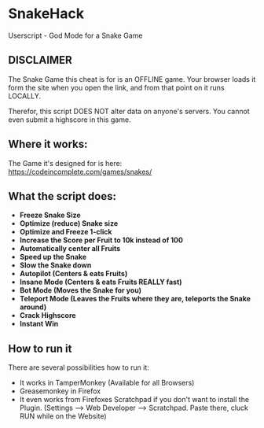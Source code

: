 # SnakeHack
Userscript - God Mode for a Snake Game

## DISCLAIMER ##

The Snake Game this cheat is for is an OFFLINE game. Your browser loads it form the site when you open the link, and from that point on it runs LOCALLY.

Therefor, this script DOES NOT alter data on anyone's servers. You cannot even submit a highscore in this game.

## Where it works: ##

The Game it's designed for is here:
https://codeincomplete.com/games/snakes/

## What the script does: ##

- **Freeze Snake Size**
- **Optimize (reduce) Snake size**
- **Optimize and Freeze 1-click**
- **Increase the Score per Fruit to 10k instead of 100**
- **Automatically center all Fruits**
- **Speed up the Snake**
- **Slow the Snake down**
- **Autopilot (Centers & eats Fruits)**
- **Insane Mode (Centers & eats Fruits REALLY fast)**
- **Bot Mode (Moves the Snake for you)**
- **Teleport Mode (Leaves the Fruits where they are, teleports the Snake around)**
- **Crack Highscore**
- **Instant Win**

## How to run it ##

There are several possibilities how to run it:
 - It works in TamperMonkey (Available for all Browsers)
 - Greasemonkey in Firefox
 - It even works from Firefoxes Scratchpad if you don't want to install the Plugin.
   (Settings --> Web Developer --> Scratchpad. Paste there, cluck RUN while on  the Website)

